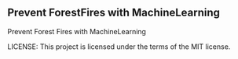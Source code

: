 ## Prevent ForestFires with MachineLearning
Prevent Forest Fires with MachineLearning


LICENSE: This project is licensed under the terms of the MIT license.
